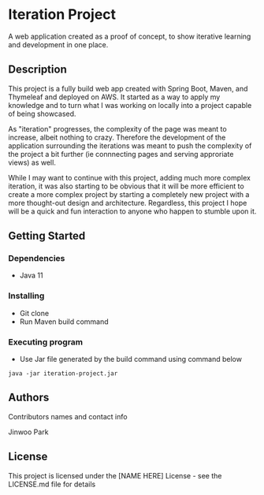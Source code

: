 # Iteration Project

A web application created as a proof of concept, to show iterative learning and development in one place.

## Description

This project is a fully build web app created with Spring Boot, Maven, and Thymeleaf and deployed on AWS. It started as a way to apply my knowledge and to 
turn what I was working on locally into a project capable of being showcased.

As "iteration" progresses, the complexity of the page was meant to increase, albeit nothing to crazy. Therefore the development of the application surrounding
the iterations was meant to push the complexity of the project a bit further (ie connnecting pages and serving approriate views) as well.

While I may want to continue with this project, adding much more complex iteration, it was also starting to be obvious that it will be more efficient to create a more
complex project by starting a completely new project with a more thought-out design and architecture. Regardless, this project I hope will be a quick and fun interaction to anyone who happen to stumble upon it.

## Getting Started

### Dependencies

* Java 11

### Installing

* Git clone
* Run Maven build command

### Executing program

* Use Jar file generated by the build command using command below
```
java -jar iteration-project.jar
```


## Authors

Contributors names and contact info

Jinwoo Park


## License

This project is licensed under the [NAME HERE] License - see the LICENSE.md file for details
